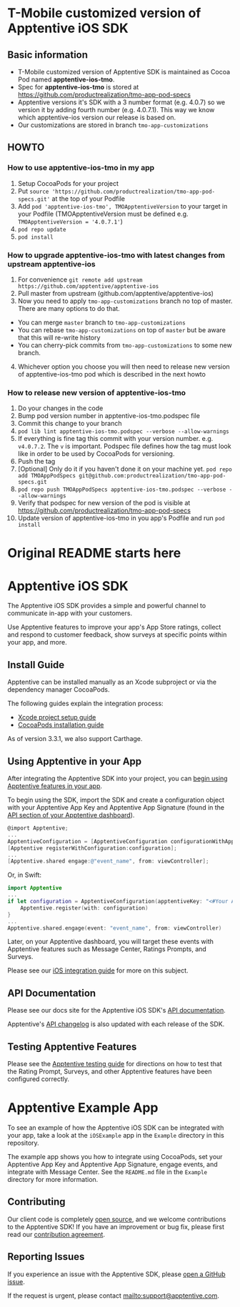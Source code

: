 
# T-Mobile customized version of Apptentive iOS SDK

## Basic information

* T-Mobile customized version of Apptentive SDK is maintained as Cocoa Pod named __apptentive-ios-tmo__.
* Spec for __apptentive-ios-tmo__ is stored at https://github.com/productrealization/tmo-app-pod-specs
* Apptentive versions it's SDK with a 3 number format (e.g. 4.0.7) so we version it by adding fourth number (e.g. 4.0.7.1). This way we know which apptentive-ios version our release is based on.
* Our customizations are stored in branch `tmo-app-customizations`

## HOWTO
### How to use apptentive-ios-tmo in my app
1. Setup CocoaPods for your project
2. Put `source 'https://github.com/productrealization/tmo-app-pod-specs.git'` at the top of your Podfile
3. Add `pod 'apptentive-ios-tmo', TMOApptentiveVersion` to your target in your Podfile (TMOApptentiveVersion must be defined e.g. `TMOApptentiveVersion = '4.0.7.1'`)
3. `pod repo update`
4. `pod install`

### How to upgrade apptentive-ios-tmo with latest changes from upstream apptentive-ios
1. For convenience `git remote add upstream https://github.com/apptentive/apptentive-ios`
2. Pull master from upstream (github.com/apptentive/apptentive-ios)
3. Now you need to apply `tmo-app-customizations` branch no top of master. There are many options to do that.
 * You can merge `master` branch to `tmo-app-customizations` 
 * You can rebase `tmo-app-customizations` on top of `master` but be aware that this will re-write history
 * You can cherry-pick commits from `tmo-app-customizations` to some new branch.
4. Whichever option you choose you will then need to release new version of apptentive-ios-tmo pod which is described in the next howto

### How to release new version of apptentive-ios-tmo
1. Do your changes in the code
2. Bump pod version number in apptentive-ios-tmo.podspec file
3. Commit this change to your branch
4. `pod lib lint apptentive-ios-tmo.podspec --verbose --allow-warnings`
5. If everything is fine tag this commit with your version number. e.g. `v4.0.7.2`. The `v` is important. Podspec file defines how the tag must look like in order to be used by CocoaPods for versioning.
6. Push the tag
7. \[Optional\] Only do it if you haven't done it on your machine yet. `pod repo add TMOAppPodSpecs git@github.com:productrealization/tmo-app-pod-specs.git`
8. `pod repo push TMOAppPodSpecs apptentive-ios-tmo.podspec --verbose --allow-warnings`
9. Verify that podspec for new version of the pod is visible at https://github.com/productrealization/tmo-app-pod-specs
10. Update version of apptentive-ios-tmo in you app's Podfile and run `pod install`


# Original README starts here
# Apptentive iOS SDK

The Apptentive iOS SDK provides a simple and powerful channel to communicate in-app with your customers.

Use Apptentive features to improve your app's App Store ratings, collect and respond to customer feedback, show surveys at specific points within your app, and more.

## Install Guide

Apptentive can be installed manually as an Xcode subproject or via the dependency manager CocoaPods.

The following guides explain the integration process:

 - [Xcode project setup guide](http://www.apptentive.com/docs/ios/setup/xcode/)
 - [CocoaPods installation guide](http://www.apptentive.com/docs/ios/setup/cocoapods)
 
 As of version 3.3.1, we also support Carthage. 

## Using Apptentive in your App

After integrating the Apptentive SDK into your project, you can [begin using Apptentive features in your app](http://www.apptentive.com/docs/ios/integration/).

To begin using the SDK, import the SDK and create a configuration object with your Apptentive App Key and Apptentive App Signature (found in the [API section of your Apptentive dashboard](https://be.apptentive.com/apps/current/settings/api)).

``` objective-c
@import Apptentive;
...
ApptentiveConfiguration = [ApptentiveConfiguration configurationWithApptentiveKey:@"<#Your Apptentive App Key#>" apptentiveSignature:@"<#Your Apptentive App Signature#>"];
[Apptentive registerWithConfiguration:configuration];
...
[Apptentive.shared engage:@"event_name", from: viewController];
```

Or, in Swift:

``` Swift
import Apptentive
...
if let configuration = ApptentiveConfiguration(apptentiveKey: "<#Your Apptentive App Key#>", apptentiveSignature: "<#Your Apptentive App Signature#>") {
	Apptentive.register(with: configuration)
}
...
Apptentive.shared.engage(event: "event_name", from: viewController)
```

Later, on your Apptentive dashboard, you will target these events with Apptentive features such as Message Center, Ratings Prompts, and Surveys.

Please see our [iOS integration guide](http://www.apptentive.com/docs/ios/integration/) for more on this subject.

## API Documentation

Please see our docs site for the Apptentive iOS SDK's [API documentation](http://www.apptentive.com/docs/ios/api/Classes/Apptentive.html).

Apptentive's [API changelog](docs/APIChanges.md) is also updated with each release of the SDK.

## Testing Apptentive Features

Please see the [Apptentive testing guide](http://www.apptentive.com/docs/ios/testing/) for directions on how to test that the Rating Prompt, Surveys, and other Apptentive features have been configured correctly.

# Apptentive Example App

To see an example of how the Apptentive iOS SDK can be integrated with your app, take a look at the `iOSExample` app in the `Example` directory in this repository.

The example app shows you how to integrate using CocoaPods, set your Apptentive App Key and Apptentive App Signature, engage events, and integrate with Message Center. See the `README.md` file in the `Example` directory for more information.

## Contributing

Our client code is completely [open source](LICENSE.txt), and we welcome contributions to the Apptentive SDK! If you have an improvement or bug fix, please first read our [contribution agreement](CONTRIBUTING.md).

## Reporting Issues

If you experience an issue with the Apptentive SDK, please [open a GitHub issue](https://github.com/apptentive/apptentive-ios/issues?direction=desc&sort=created&state=open).

If the request is urgent, please contact <mailto:support@apptentive.com>.

